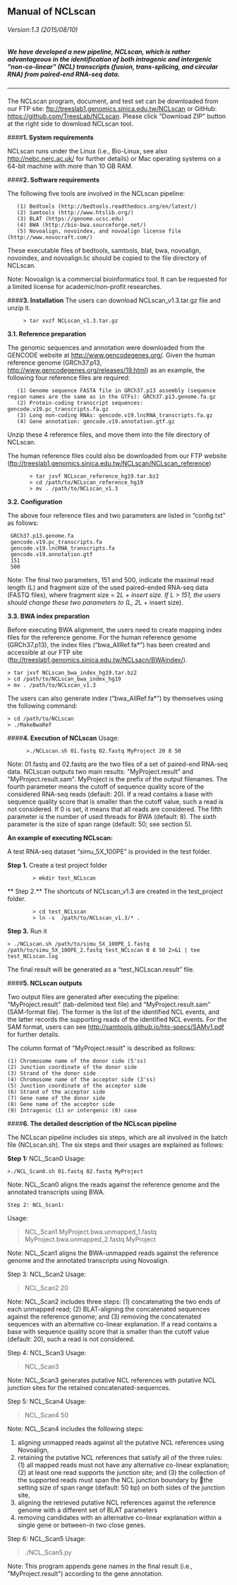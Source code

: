 ## Manual of NCLscan
###### Version:1.3 (2015/08/10) 

##### We have developed a new pipeline, NCLscan, which is rather advantageous in the identification of both intragenic and intergenic "non-co-linear" (NCL) transcripts (fusion, trans-splicing, and circular RNA) from paired-end RNA-seq data. 
--------------
#### 

The NCLscan program, document, and test set can be downloaded from our FTP site: ftp://treeslab1.genomics.sinica.edu.tw/NCLscan or GitHub: https://github.com/TreesLab/NCLscan.
Please click "Download ZIP" button at the right side to download NCLscan tool. 

####**1. System requirements**

   NCLscan runs under the Linux (i.e., Bio-Linux, see also http://nebc.nerc.ac.uk/ for further details) or Mac operating   systems on a 64-bit machine with more than 10 GB RAM.

####**2. Software requirements**

   The following five tools are involved in the NCLscan pipeline:
```
   (1) Bedtools (http://bedtools.readthedocs.org/en/latest/)
   (2) Samtools (http://www.htslib.org/)
   (3) BLAT (https://genome.ucsc.edu)
   (4) BWA (http://bio-bwa.sourceforge.net/)
   (5) Novoalign, novoindex, and novoalign license file (http://www.novocraft.com/)
```
   These executable files of bedtools, samtools, blat, bwa, novoalign, novoindex, and novoalign.lic should be copied to the     file directory of NCLscan.

   Note: Novoalign is a commercial bioinformatics tool. It can be requested for a limited license for academic/non-profit       researches.

####**3. Installation**
   The users can download NCLscan_v1.3.tar.gz file and unzip it.
  
         > tar xvzf NCLscan_v1.3.tar.gz

 **3.1.  Reference preparation**
 
The genomic sequences and annotation were downloaded from the GENCODE website at http://www.gencodegenes.org/. Given the   human reference genome (GRCh37.p13, http://www.gencodegenes.org/releases/19.html) as an example, the following four reference files are required:

```
   (1) Genome sequence FASTA file in GRCh37.p13 assembly (sequence region names are the same as in the GTFs): GRCh37.p13.genome.fa.gz
   (2) Protein-coding transcript sequences: gencode.v19.pc_transcripts.fa.gz
   (3) Long non-coding RNAs: gencode.v19.lncRNA_transcripts.fa.gz
   (4) Gene annotation: gencode.v19.annotation.gtf.gz
```
Unzip these 4 reference files, and move them into the file directory of NCLscan.

The human reference files could also be downloaded from our FTP website (ftp://treeslab1.genomics.sinica.edu.tw/NCLscan/NCLscan_reference)

           > tar jxvf NCLscan_reference_hg19.tar.bz2
           > cd /path/to/NCLscan_reference_hg19
           > mv . /path/to/NCLscan_v1.3 


 **3.2.  Configuration**

The above four reference files and two parameters are listed in “config.txt” as follows:

     GRCh37.p13.genome.fa
     gencode.v19.pc_transcripts.fa
     gencode.v19.lncRNA_transcripts.fa
     gencode.v19.annotation.gtf
     151
     500


Note: The final two parameters, 151 and 500, indicate the maximal read length (L) and fragment size of the used paired-ended RNA-seq data (FASTQ files), where fragment size = 2*L + insert size. 
If L > 151, the users should change these two parameters to (L, 2*L + insert size).

 **3.3.  BWA index preparation**
 
Before executing BWA alignment, the users need to create mapping index files for the reference genome. For the human reference genome (GRCh37.p13), the index files (“bwa_AllRef.fa*”) has been created and accessible at our FTP site (ftp://treeslab1.genomics.sinica.edu.tw/NCLsacn/BWAindex/). 

    > tar jxvf NCLscan_bwa_index_hg19.tar.bz2
    > cd /path/to/NCLscan_bwa_index_hg19
    > mv . /path/to/NCLscan_v1.3

The users can also generate index (“bwa_AllRef.fa*”) by themselves using the following command:

    > cd /path/to/NCLscan
    > ./MakeBwaRef
    
####**4. Execution of NCLscan**
   Usage:

          >./NCLscan.sh 01.fastq 02.fastq MyProject 20 8 50

Note: 01.fastq and 02.fastq are the two files of a set of paired-end RNA-seq data. NCLscan outputs two main results: "MyProject.result" and "MyProject.result.sam". MyProject is the prefix of the output filenames. The fourth parameter means the cutoff of sequence quality score of the considered RNA-seq reads (default: 20). If a read contains a base with sequence quality score that is smaller than the cutoff value, such a read is not considered. If 0 is set, it means that all reads are considered. The fifth parameter is the number of used threads for BWA (default: 8). The sixth parameter is the size of span range (default: 50; see section 5).

  **An example of executing NCLscan:**
  
  A test RNA-seq dataset “simu_5X_100PE” is provided in the test folder. 
 
  **Step 1.** Create a test project folder
  ```
          > mkdir test_NCLscan
  ```
  ** Step 2.** The shortcuts of NCLscan_v1.3 are created in the test_project folder.
  ```
          > cd test_NCLscan
          > ln -s  /path/to/NCLscan_v1.3/* .
  ```
  **Step 3.** Run it
  ```
  > ./NCLscan.sh /path/to/simu_5X_100PE_1.fastq /path/to/simu_5X_100PE_2.fastq test_NCLscan 0 8 50 2>&1 | tee  test_NCLscan.log
  ```
  The final result will be generated as a “test_NCLscan.result” file.

####**5. NCLscan outputs**

Two output files are generated after executing the pipeline: "MyProject.result" (tab-delimited text file) and “MyProject.result.sam” (SAM-format file). The former is the list of the identified NCL events, and the latter records the supporting reads of the identified NCL events. For the SAM format, users can see http://samtools.github.io/hts-specs/SAMv1.pdf for further details.

The column format of "MyProject.result" is described as follows:
```
(1) Chromosome name of the donor side (5'ss) 
(2) Junction coordinate of the donor side
(3) Strand of the donor side
(4) Chromosome name of the acceptor side (3'ss) 
(5) Junction coordinate of the acceptor side
(6) Strand of the acceptor side
(7) Gene name of the donor side
(8) Gene name of the acceptor side
(9) Intragenic (1) or intergenic (0) case
```

####**6. The detailed description of the NCLscan pipeline**
   
The NCLscan pipeline includes six steps, which are all involved in the batch file (NCLscan.sh). The six steps and their usages are explained as follows:

   **Step 1:** NCL_Scan0
Usage:
```
>./NCL_Scan0.sh 01.fastq 02.fastq MyProject
```
Note: NCL_Scan0 aligns the reads against the reference genome and the annotated transcripts using BWA. 
	
    Step 2: NCL_Scan1:  
Usage:
> NCL_Scan1 MyProject.bwa.unmapped_1.fastq MyProject.bwa.unmapped_2.fastq MyProject

Note: NCL_Scan1 aligns the BWA-unmapped reads against the reference genome and the annotated transcripts using Novoalign.

   Step 3: NCL_Scan2
Usage:
> NCL_Scan2 20

Note: NCL_Scan2 includes three steps: (1) concatenating the two ends of each unmapped read; (2) BLAT-aligning the concatenated sequences against the reference genome; and (3) removing the concatenated sequences with an alternative co-linear explanation. If a read contains a base with sequence quality score that is smaller than the cutoff value (default: 20), such a read is not considered.

   Step 4: NCL_Scan3
Usage:
> NCL_Scan3

Note: NCL_Scan3 generates putative NCL references with putative NCL junction sites for the retained concatenated-sequences.

   Step 5: NCL_Scan4
Usage:
> NCL_Scan4 50

Note: NCL_Scan4 includes the following steps: 
1.	aligning unmapped reads against all the putative NCL references using Novoalign, 
2.	retaining the putative NCL references that satisfy all of the three rules: (1) all mapped reads must not have any alternative co-linear explanation; (2) at least one read supports the junction site; and (3) the collection of the supported reads must span the NCL junction boundary by the setting size of span range (default: 50 bp) on both sides of the junction site,
3.	aligning the retrieved putative NCL references against the reference genome with a different set of BLAT parameters  
4.	removing candidates with an alternative co-linear explanation within a single gene or between-in two close genes.

   Step 6: NCL_Scan5
Usage:
>./NCL_Scan5.py

Note: This program appends gene names in the final result (i.e., "MyProject.result") according to the gene annotation.

 
